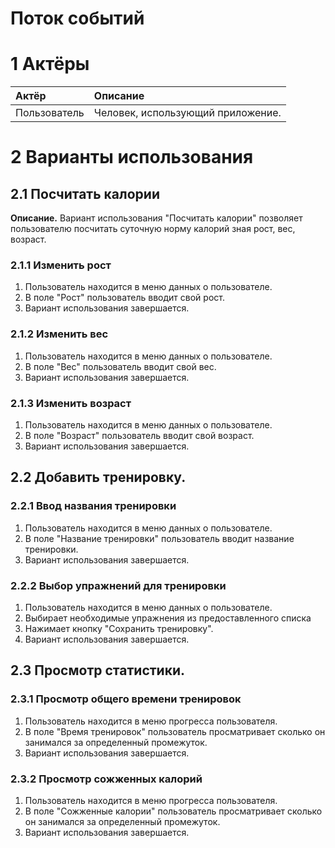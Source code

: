 # Поток событий

# 1 Актёры

| Актёр | Описание |
|:------|:---------|
| Пользователь | Человек, использующий приложение. |

# 2 Варианты использования
## 2.1 Посчитать калории

**Описание.** Вариант использования "Посчитать калории" позволяет пользователю посчитать суточную норму калорий зная рост, вес, возраст.  
### 2.1.1 Изменить рост
1. Пользователь находится в меню данных о пользователе.<br>
2. В поле "Рост" пользователь вводит свой рост.<br>
3. Вариант использования завершается.<br>
   
### 2.1.2 Изменить вес
1. Пользователь находится в меню данных о пользователе.<br>
2. В поле "Вес" пользователь вводит свой вес.<br>
3. Вариант использования завершается.<br>

### 2.1.3 Изменить возраст
1. Пользователь находится в меню данных о пользователе.<br>
2. В поле "Возраст" пользователь вводит свой возраст.<br>
3. Вариант использования завершается.<br>   

## 2.2 Добавить тренировку.
### 2.2.1 Ввод названия тренировки
1. Пользователь находится в меню данных о пользователе.<br>
2. В поле "Название тренировки" пользователь вводит название тренировки.<br>
3. Вариант использования завершается.<br> 
### 2.2.2 Выбор упражнений для тренировки
1. Пользователь находится в меню данных о пользователе.<br>
2. Выбирает необходимые упражнения из предоставленного списка<br>
3. Нажимает кнопку "Сохранить тренировку".<br>
4. Вариант использования завершается.<br> 
      
 ## 2.3 Просмотр статистики.
### 2.3.1 Просмотр общего времени тренировок
1. Пользователь находится в меню прогресса пользователя.<br>
2. В поле "Время тренировок" пользователь просматривает сколько он занимался за определенный промежуток.<br>
3. Вариант использования завершается.<br> 
### 2.3.2 Просмотр сожженных калорий
1. Пользователь находится в меню прогресса пользователя.<br>
2. В поле "Сожженные калории" пользователь просматривает сколько он занимался за определенный промежуток.<br>
3. Вариант использования завершается.<br> 
